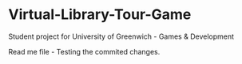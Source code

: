 # Virtual-Library-Tour-Game
Student project for University of Greenwich - Games &amp; Development

Read me file - Testing the commited changes.
